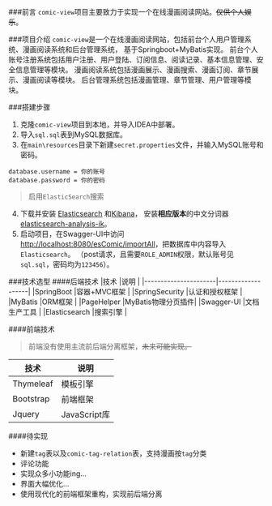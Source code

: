 ###前言
`comic-view`项目主要致力于实现一个在线漫画阅读网站。~~仅供个人娱乐~~。

###项目介绍
`comic-view`是一个在线漫画阅读网站，包括前台个人用户管理系统、漫画阅读系统和后台管理系统，
基于Springboot+MyBatis实现。
前台个人账号注册系统包括用户注册、用户登陆、订阅信息、阅读记录、基本信息管理、安全信息管理等模块。
漫画阅读系统包括漫画展示、漫画搜索、漫画订阅、章节展示、漫画阅读等模块。
后台管理系统包括漫画管理、章节管理、用户管理等模块。

###搭建步骤
1. 克隆`comic-view`项目到本地，并导入IDEA中部署。
2. 导入`sql.sql`表到MySQL数据库。
3. 在`main\resources`目录下新建`secret.properties`文件，并输入MySQL账号和密码。
```$xslt
database.username = 你的账号
database.password = 你的密码
```
>启用`ElasticSearch`搜索
4. 下载并安装
   [Elasticsearch](https://www.elastic.co/cn/downloads/past-releases#elasticsearch)
   和[Kibana](https://www.elastic.co/cn/downloads/past-releases#kibana)，
   安装**相应版本**的中文分词器[elasticsearch-analysis-ik](https://github.com/medcl/elasticsearch-analysis-ik/releases/)。
5. 启动项目，在Swagger-UI中访问 <http://localhost:8080/esComic/importAll>，把数据库中内容导入`Elasticsearch`。
   （post请求，且需要`ROLE_ADMIN`权限，默认账号见`sql.sql`，密码均为`123456`）。

###技术选型
####后端技术
|技术                  |说明               |
|----------------------|-------------------|
|SpringBoot            |容器+MVC框架       |
|SpringSecurity        |认证和授权框架     |
|MyBatis               |ORM框架            |
|PageHelper            |MyBatis物理分页插件|
|Swagger-UI            |文档生产工具       |
|Elasticsearch         |搜索引擎           |

####前端技术
>前端没有使用主流前后端分离框架，~~未来可能实现。~~

|技术                  |说明               |
|----------------------|-------------------|
|Thymeleaf             |模板引擎           |
|Bootstrap             |前端框架           |
|Jquery                |JavaScript库       |

####待实现
+ 新建`tag`表以及`comic-tag-relation`表，支持漫画按`tag`分类
+ 评论功能
+ 实现众多小功能ing...
+ 界面大幅优化...
+ 使用现代化的前端框架重构，实现前后端分离
